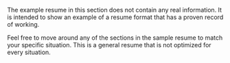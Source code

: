 The example resume in this section does not contain any real information. It is intended to show an example of a resume format that has a proven record of working.

Feel free to move around any of the sections in the sample resume to match your specific situation. This is a general resume that is not optimized for every situation.
